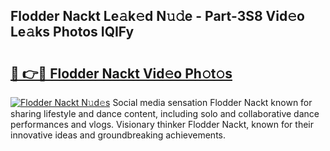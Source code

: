 ## Flodder Nackt Le𝚊k𝚎d N𝚞𝚍e - Part-3S8 Vid𝚎o Le𝚊ks Photos IQIFy

# <h2><a href="http://fb9t2i8.evod.top/?m=Flodder+Nackt">🔗 👉🔴 Flodder Nackt Vid𝚎o Ph𝚘t𝚘s</a></h2>

[![Flodder Nackt N𝚞d𝚎s](https://i.imgur.com/8V9OHl7.gif)](http://fb9t2i8.evod.top/?m=Flodder+Nackt)
Social media sensation Flodder Nackt known for sharing lifestyle and dance content, including solo and collaborative dance performances and vlogs. Visionary thinker Flodder Nackt, known for their innovative ideas and groundbreaking achievements. 
